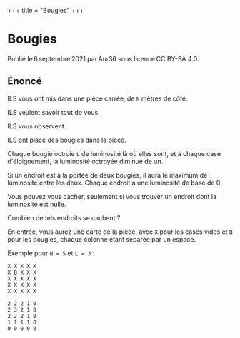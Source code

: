 +++
title = "Bougies"
+++

# Bougies

Publié le 6 septembre 2021 par Aur36 sous licence CC BY-SA 4.0.

## Énoncé

ILS vous ont mis dans une pièce carrée, de `N` mètres de côté.

ILS veulent savoir tout de vous.

ILS vous observent.

ILS ont placé des bougies dans la pièce.

Chaque bougie octroie `L` de luminosité là où elles sont, et à chaque case
d'éloignement, la luminosité octroyée diminue de un.

Si un endroit est à la portée de deux bougies, il aura le maximum de luminosité
entre les deux. Chaque endroit a une luminosité de base de 0.

Vous pouvez vous cacher, seulement si vous trouver un endroit dont la luminosité
est nulle.

Combien de tels endroits se cachent ?

En entrée, vous aurez une carte de la pièce, avec `X` pour les cases vides et
`B` pour les bougies, chaque colonne étant séparée par un espace.

Exemple pour `N = 5` et `L = 3` :

```
X X X X X
X B X X X
X X X X X
X X X X X
X X X X X
```

```
2 2 2 1 0
2 3 2 1 0
2 2 2 1 0
1 1 1 1 0
0 0 0 0 0
```
